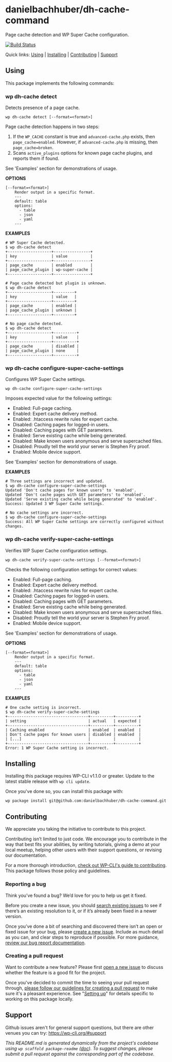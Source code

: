 danielbachhuber/dh-cache-command
================================

Page cache detection and WP Super Cache configuration.

[![Build Status](https://travis-ci.org/danielbachhuber/dh-cache-command.svg?branch=master)](https://travis-ci.org/danielbachhuber/dh-cache-command)

Quick links: [Using](#using) | [Installing](#installing) | [Contributing](#contributing) | [Support](#support)

## Using

This package implements the following commands:

### wp dh-cache detect

Detects presence of a page cache.

~~~
wp dh-cache detect [--format=<format>]
~~~

Page cache detection happens in two steps:

1. If the `WP_CACHE` constant is true and `advanced-cache.php` exists,
then `page_cache=enabled`. However, if `advanced-cache.php` is missing,
then `page_cache=broken`.
2. Scans `active_plugins` options for known page cache plugins, and
reports them if found.

See 'Examples' section for demonstrations of usage.

**OPTIONS**

	[--format=<format>]
		Render output in a specific format.
		---
		default: table
		options:
		  - table
		  - json
		  - yaml
		---

**EXAMPLES**

    # WP Super Cache detected.
    $ wp dh-cache detect
    +-------------------+----------------+
    | key               | value          |
    +-------------------+----------------+
    | page_cache        | enabled        |
    | page_cache_plugin | wp-super-cache |
    +-------------------+----------------+

    # Page cache detected but plugin is unknown.
    $ wp dh-cache detect
    +-------------------+---------+
    | key               | value   |
    +-------------------+---------+
    | page_cache        | enabled |
    | page_cache_plugin | unknown |
    +-------------------+---------+

    # No page cache detected.
    $ wp dh-cache detect
    +-------------------+----------+
    | key               | value    |
    +-------------------+----------+
    | page_cache        | disabled |
    | page_cache_plugin | none     |
    +-------------------+----------+



### wp dh-cache configure-super-cache-settings

Configures WP Super Cache settings.

~~~
wp dh-cache configure-super-cache-settings 
~~~

Imposes expected value for the following settings:

* Enabled: Full-page caching.
* Enabled: Expert cache delivery method.
* Enabled: .htaccess rewrite rules for expert cache.
* Disabled: Caching pages for logged-in users.
* Disabled: Caching pages with GET parameters.
* Enabled: Serve existing cache while being generated.
* Disabled: Make known users anonymous and serve supercached files.
* Disabled: Proudly tell the world your server is Stephen Fry proof.
* Enabled: Mobile device support.

See 'Examples' section for demonstrations of usage.

**EXAMPLES**

    # Three settings are incorrect and updated.
    $ wp dh-cache configure-super-cache-settings
    Updated 'Don't cache pages for known users' to 'enabled'.
    Updated 'Don't cache pages with GET parameters' to 'enabled'.
    Updated 'Serve existing cache while being generated' to 'enabled'.
    Success: Updated 3 WP Super Cache settings.

    # No cache settings are incorrect.
    $ wp dh-cache configure-super-cache-settings
    Success: All WP Super Cache settings are correctly configured without changes.



### wp dh-cache verify-super-cache-settings

Verifies WP Super Cache configuration settings.

~~~
wp dh-cache verify-super-cache-settings [--format=<format>]
~~~

Checks the following configuration settings for correct values:

* Enabled: Full-page caching.
* Enabled: Expert cache delivery method.
* Enabled: .htaccess rewrite rules for expert cache.
* Disabled: Caching pages for logged-in users.
* Disabled: Caching pages with GET parameters.
* Enabled: Serve existing cache while being generated.
* Disabled: Make known users anonymous and serve supercached files.
* Disabled: Proudly tell the world your server is Stephen Fry proof.
* Enabled: Mobile device support.

See 'Examples' section for demonstrations of usage.

**OPTIONS**

	[--format=<format>]
		Render output in a specific format.
		---
		default: table
		options:
		  - table
		  - json
		  - yaml
		---

**EXAMPLES**

    # One cache setting is incorrect.
    $ wp dh-cache verify-super-cache-settings
    +-----------------------------------+----------+----------+
    | setting                           | actual   | expected |
    +-----------------------------------+----------+----------+
    | Caching enabled                   | enabled  | enabled  |
    | Don't cache pages for known users | disabled | enabled  |
    | [...]                             |          |          |
    +-----------------------------------+----------+----------+
    Error: 1 WP Super Cache setting is incorrect.

## Installing

Installing this package requires WP-CLI v1.1.0 or greater. Update to the latest stable release with `wp cli update`.

Once you've done so, you can install this package with:

    wp package install git@github.com:danielbachhuber/dh-cache-command.git

## Contributing

We appreciate you taking the initiative to contribute to this project.

Contributing isn’t limited to just code. We encourage you to contribute in the way that best fits your abilities, by writing tutorials, giving a demo at your local meetup, helping other users with their support questions, or revising our documentation.

For a more thorough introduction, [check out WP-CLI's guide to contributing](https://make.wordpress.org/cli/handbook/contributing/). This package follows those policy and guidelines.

### Reporting a bug

Think you’ve found a bug? We’d love for you to help us get it fixed.

Before you create a new issue, you should [search existing issues](https://github.com/danielbachhuber/dh-cache-command/issues?q=label%3Abug%20) to see if there’s an existing resolution to it, or if it’s already been fixed in a newer version.

Once you’ve done a bit of searching and discovered there isn’t an open or fixed issue for your bug, please [create a new issue](https://github.com/danielbachhuber/dh-cache-command/issues/new). Include as much detail as you can, and clear steps to reproduce if possible. For more guidance, [review our bug report documentation](https://make.wordpress.org/cli/handbook/bug-reports/).

### Creating a pull request

Want to contribute a new feature? Please first [open a new issue](https://github.com/danielbachhuber/dh-cache-command/issues/new) to discuss whether the feature is a good fit for the project.

Once you've decided to commit the time to seeing your pull request through, [please follow our guidelines for creating a pull request](https://make.wordpress.org/cli/handbook/pull-requests/) to make sure it's a pleasant experience. See "[Setting up](https://make.wordpress.org/cli/handbook/pull-requests/#setting-up)" for details specific to working on this package locally.

## Support

Github issues aren't for general support questions, but there are other venues you can try: https://wp-cli.org/#support


*This README.md is generated dynamically from the project's codebase using `wp scaffold package-readme` ([doc](https://github.com/wp-cli/scaffold-package-command#wp-scaffold-package-readme)). To suggest changes, please submit a pull request against the corresponding part of the codebase.*
